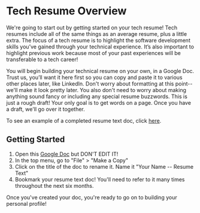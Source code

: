 # Tech Resume Overview

We're going to start out by getting started on your tech resume! Tech resumes include all of the same things as an average resume, plus a little extra. The focus of a tech resume is to highlight the software development skills you’ve gained through your technical experience. It’s also important to highlight previous work because most of your past experiences will be transferable to a tech career! 

You will begin building your technical resume on your own, in a Google Doc. Trust us, you’ll want it here first so you can copy and paste it to various other places later, like LinkedIn. Don't worry about formatting at this point-- we'll make it look pretty later. You also don't need to worry about making anything sound fancy or including any special resume buzzwords. This is just a rough draft! Your only goal is to get words on a page. Once you have a draft, we'll go over it together. 

To see an example of a completed resume text doc, click [here](https://docs.google.com/document/d/164kmGef9D-vU9bGbme7YeEmmRFDCmA2bM1Gkw_g8aHM/edit?usp=sharing). 

## Getting Started
1. Open this [Google Doc](https://docs.google.com/document/d/1DkqzZkWCd14V9QPlFQf9ynrXDA8fnvLJiYP4pC8AWNA/edit?usp=sharing) but DON'T EDIT IT!
1. In the top menu, go to "File" > "Make a Copy"
1. Click on the title of the doc to rename it. Name it "Your Name -- Resume Text"
1. Bookmark your resume text doc! You'll need to refer to it many times throughout the next six months. 

Once you've created your doc, you're ready to go on to building your personal profile! 

